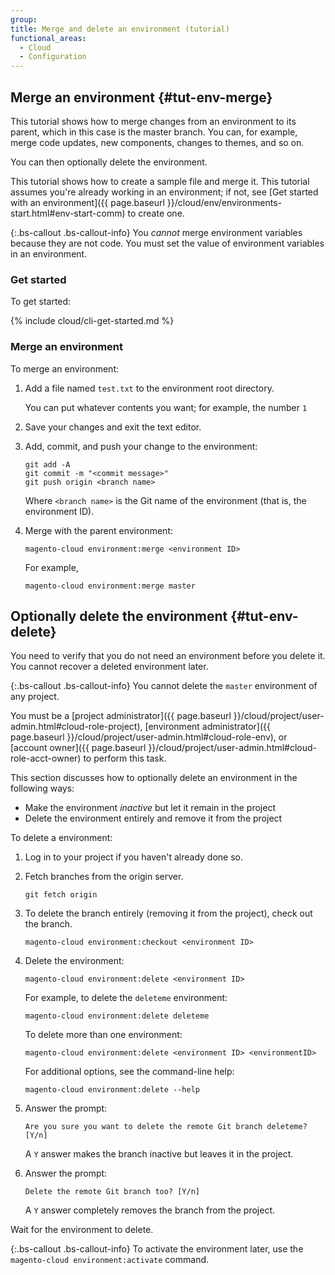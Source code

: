 ```yaml
---
group:
title: Merge and delete an environment (tutorial)
functional_areas:
  - Cloud
  - Configuration
---
```


## Merge an environment {#tut-env-merge}

This tutorial shows how to merge changes from an environment to its parent, which in this case is the master branch. You can, for example, merge code updates, new components, changes to themes, and so on.

You can then optionally delete the environment.

This tutorial shows how to create a sample file and merge it. This tutorial assumes you're already working in an environment; if not, see [Get started with an environment]({{ page.baseurl }}/cloud/env/environments-start.html#env-start-comm) to create one.

{:.bs-callout .bs-callout-info}
You _cannot_ merge environment variables because they are not code. You must set the value of environment variables in an environment.

### Get started

To get started:

{% include cloud/cli-get-started.md %}

### Merge an environment

To merge an environment:

1.	Add a file named `test.txt` to the environment root directory.

	You can put whatever contents you want; for example, the number `1`
7.	Save your changes and exit the text editor.
8.	Add, commit, and push your change to the environment:

		git add -A
		git commit -m "<commit message>"
		git push origin <branch name>

	Where `<branch name>` is the Git name of the environment (that is, the environment ID).

9.	Merge with the parent environment:

		magento-cloud environment:merge <environment ID>

	For example,

		magento-cloud environment:merge master

## Optionally delete the environment {#tut-env-delete}

You need to verify that you do not need an environment before you delete it. You cannot recover a deleted environment later.

{:.bs-callout .bs-callout-info}
You cannot delete the `master` environment of any project.

You must be a [project administrator]({{ page.baseurl }}/cloud/project/user-admin.html#cloud-role-project), [environment administrator]({{ page.baseurl }}/cloud/project/user-admin.html#cloud-role-env), or [account owner]({{ page.baseurl }}/cloud/project/user-admin.html#cloud-role-acct-owner) to perform this task.

This section discusses how to optionally delete an environment in the following ways:

*	Make the environment *inactive* but let it remain in the project
*	Delete the environment entirely and remove it from the project

To delete a environment:

1.	Log in to your project if you haven't already done so.
2.	Fetch branches from the origin server.

		git fetch origin
2.	To delete the branch entirely (removing it from the project), check out the branch.

		magento-cloud environment:checkout <environment ID>
2.	Delete the environment:

		magento-cloud environment:delete <environment ID>

	For example, to delete the `deleteme` environment:

		magento-cloud environment:delete deleteme

	To delete more than one environment:

		magento-cloud environment:delete <environment ID> <environmentID>

	For additional options, see the command-line help:

		magento-cloud environment:delete --help

3.	Answer the prompt:

		Are you sure you want to delete the remote Git branch deleteme? [Y/n]

	A `Y` answer makes the branch inactive but leaves it in the project.
5.	Answer the prompt:

		Delete the remote Git branch too? [Y/n]

	A `Y` answer completely removes the branch from the project.

Wait for the environment to delete.

{:.bs-callout .bs-callout-info}
To activate the environment later, use the `magento-cloud environment:activate` command.

